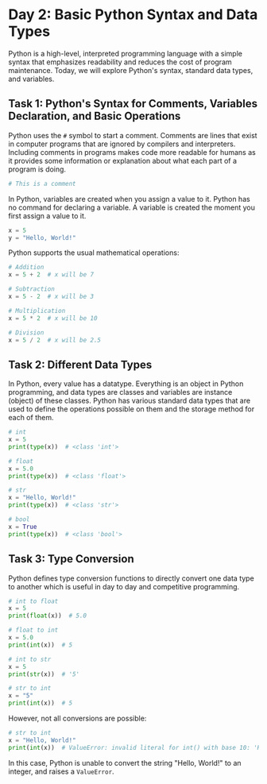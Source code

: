 # Day 2: Basic Python Syntax and Data Types

Python is a high-level, interpreted programming language with a simple syntax that emphasizes readability and reduces the cost of program maintenance. Today, we will explore Python's syntax, standard data types, and variables.

## Task 1: Python's Syntax for Comments, Variables Declaration, and Basic Operations

Python uses the `#` symbol to start a comment. Comments are lines that exist in computer programs that are ignored by compilers and interpreters. Including comments in programs makes code more readable for humans as it provides some information or explanation about what each part of a program is doing.

```python
# This is a comment
```

In Python, variables are created when you assign a value to it. Python has no command for declaring a variable. A variable is created the moment you first assign a value to it.

```python
x = 5
y = "Hello, World!"
```

Python supports the usual mathematical operations:

```python
# Addition
x = 5 + 2  # x will be 7

# Subtraction
x = 5 - 2  # x will be 3

# Multiplication
x = 5 * 2  # x will be 10

# Division
x = 5 / 2  # x will be 2.5
```

## Task 2: Different Data Types

In Python, every value has a datatype. Everything is an object in Python programming, and data types are classes and variables are instance (object) of these classes. Python has various standard data types that are used to define the operations possible on them and the storage method for each of them.

```python
# int
x = 5
print(type(x))  # <class 'int'>

# float
x = 5.0
print(type(x))  # <class 'float'>

# str
x = "Hello, World!"
print(type(x))  # <class 'str'>

# bool
x = True
print(type(x))  # <class 'bool'>
```

## Task 3: Type Conversion

Python defines type conversion functions to directly convert one data type to another which is useful in day to day and competitive programming.

```python
# int to float
x = 5
print(float(x))  # 5.0

# float to int
x = 5.0
print(int(x))  # 5

# int to str
x = 5
print(str(x))  # '5'

# str to int
x = "5"
print(int(x))  # 5
```

However, not all conversions are possible:

```python
# str to int
x = "Hello, World!"
print(int(x))  # ValueError: invalid literal for int() with base 10: 'Hello, World!'
```

In this case, Python is unable to convert the string "Hello, World!" to an integer, and raises a `ValueError`.